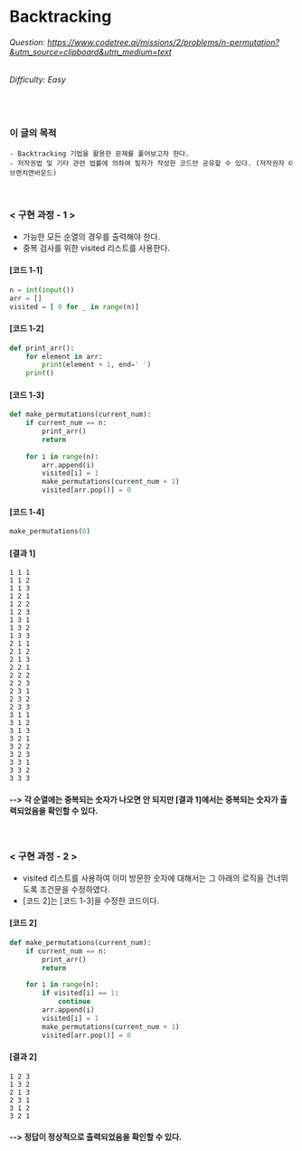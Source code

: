 # Backtracking
###### Question: https://www.codetree.ai/missions/2/problems/n-permutation?&utm_source=clipboard&utm_medium=text
###### Difficulty: Easy
<br/>

### 이 글의 목적
    - Backtracking 기법을 활용한 문제를 풀어보고자 한다.
    - 저작권법 및 기타 관련 법률에 의하여 필자가 작성한 코드만 공유할 수 있다. (저작권자 © 브랜치앤바운드)
<br/>

### < 구현 과정 - 1 >
- 가능한 모든 순열의 경우를 출력해야 한다.
- 중복 검사를 위한 visited 리스트를 사용한다.
#### [코드 1-1]
```python
n = int(input())
arr = []
visited = [ 0 for _ in range(n)]
```
#### [코드 1-2]
```python
def print_arr():
    for element in arr:
        print(element + 1, end=' ')
    print()
```
#### [코드 1-3]
```python
def make_permutations(current_num):
    if current_num == n:
        print_arr()
        return
    
    for i in range(n):
        arr.append(i)
        visited[i] = 1
        make_permutations(current_num + 1)
        visited[arr.pop()] = 0
```
#### [코드 1-4]
```python
make_permutations(0)
```
#### [결과 1]
```plaintext
1 1 1 
1 1 2 
1 1 3 
1 2 1 
1 2 2 
1 2 3 
1 3 1 
1 3 2 
1 3 3 
2 1 1 
2 1 2 
2 1 3 
2 2 1 
2 2 2 
2 2 3 
2 3 1 
2 3 2 
2 3 3 
3 1 1 
3 1 2 
3 1 3 
3 2 1 
3 2 2 
3 2 3 
3 3 1 
3 3 2 
3 3 3 

```
#### --> 각 순열에는 중복되는 숫자가 나오면 안 되지만 [결과 1]에서는 중복되는 숫자가 출력되었음을 확인할 수 있다.
<br/>

### < 구현 과정 - 2 >
- visited 리스트를 사용하여 이미 방문한 숫자에 대해서는 그 아래의 로직을 건너뛰도록 조건문을 수정하였다.
- [코드 2]는 [코드 1-3]을 수정한 코드이다. 
#### [코드 2]
```python
def make_permutations(current_num):
    if current_num == n:
        print_arr()
        return
    
    for i in range(n):
        if visited[i] == 1:
            continue
        arr.append(i)
        visited[i] = 1
        make_permutations(current_num + 1)
        visited[arr.pop()] = 0
```
#### [결과 2]
```plaintext
1 2 3 
1 3 2 
2 1 3 
2 3 1 
3 1 2 
3 2 1
```
#### --> 정답이 정상적으로 출력되었음을 확인할 수 있다.

